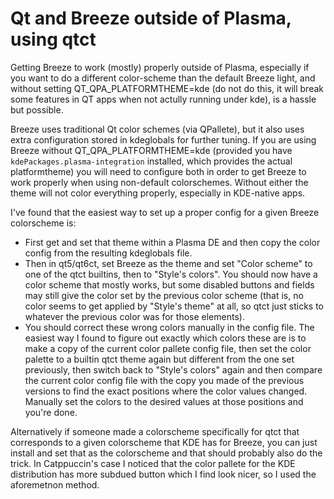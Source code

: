 # Qt and Breeze outside of Plasma, using qtct

Getting Breeze to work (mostly) properly outside of Plasma, especially if you
want to do a different color-scheme than the default Breeze light, and without
setting QT_QPA_PLATFORMTHEME=kde (do not do this, it will break some features
in QT apps when not actully running under kde), is a hassle but possible. 

Breeze uses traditional Qt color schemes (via QPallete), but it also uses extra
configuration stored in kdeglobals for further tuning. If you are using Breeze
without QT_QPA_PLATFORMTHEME=kde (provided you have
`kdePackages.plasma-integration` installed, which provides the actual
platformtheme) you will need to configure both in order to get Breeze to work
properly when using non-default colorschemes. Without either the theme will not
color everything properly, especially in KDE-native apps.

I've found that the easiest way to set up a proper config for a given Breeze
colorscheme is:
- First get and set that theme within a Plasma DE and then copy
the color config from the resulting kdeglobals file. 
- Then in qt5/qt6ct, set Breeze as the theme and set "Color scheme" to one of the qtct builtins, then to 
  "Style's colors". You should now have a color scheme that mostly works, but some disabled buttons and fields may
  still give the color set by the previous color scheme (that is, no color seems to get applied by "Style's theme" at all,
  so qtct just sticks to whatever the previous color was for those
  elements).
- You should correct these wrong colors manually in the config file. The easiest way I found to figure
  out exactly which colors these are is to make a copy of the current color pallete config file, then set the color palette to a builtin qtct theme again but
  different from the one set previously, then switch back to "Style's colors" again and then compare the current color config file with the copy you
  made of the previous versions to find the exact positions where the color values changed. Manually set the colors to the desired values at those positions
  and you're done.

Alternatively if someone made a colorscheme specifically for qtct that
corresponds to a given colorscheme that KDE has for Breeze, you can just
install and set that as the colorscheme and that should probably also do the
trick. In Catppuccin's case I noticed that the color pallete for the KDE
distribution has more subdued button which I find look nicer, so I used
the aforemetnon method.
